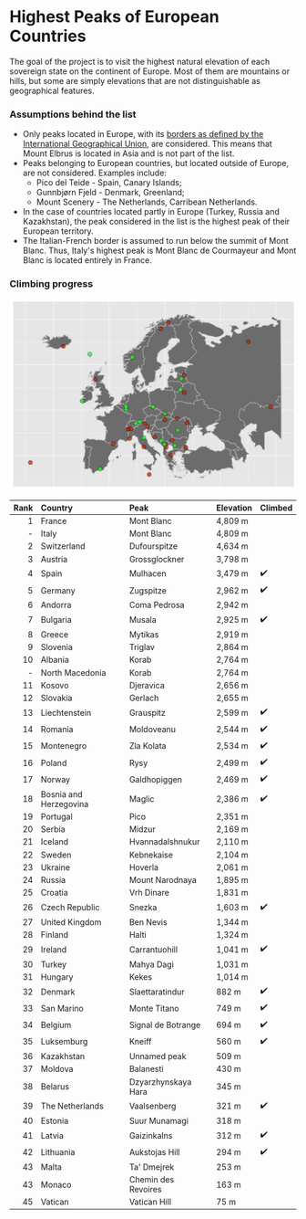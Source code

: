 # Highest Peaks of European Countries

The goal of the project is to visit the highest natural elevation of each sovereign state on the continent of Europe. Most of them are mountains or hills, but some are simply elevations that are not distinguishable as geographical features.

### Assumptions behind the list

* Only peaks located in Europe, with its [borders as defined by the International Geographical Union](https://en.wikipedia.org/wiki/Boundaries_between_the_continents_of_Earth#Europe_and_Asia), are considered. This means that Mount Elbrus is located in Asia and is not part of the list.
* Peaks belonging to European countries, but located outside of Europe, are not considered. Examples include:
    * Pico del Teide - Spain, Canary Islands;
    * Gunnbjørn Fjeld - Denmark, Greenland;
    * Mount Scenery - The Netherlands, Carribean Netherlands.
* In the case of countries located partly in Europe (Turkey, Russia and Kazakhstan), the peak considered in the list is the highest peak of their European territory.
* The Italian-French border is assumed to run below the summit of Mont Blanc. Thus, Italy's highest peak is Mont Blanc de Courmayeur and Mont Blanc is located entirely in France.

### Climbing progress

![](img/kge.png)


| Rank|Country                |Peak                       |Elevation |Climbed             |
|----:|:----------------------|:--------------------------|:---------|:-------------------|
|    1|France                 |Mont Blanc                 |4,809 m   |                    |
|    -|Italy                  |Mont Blanc                 |4,809 m   |                    |
|    2|Switzerland            |Dufourspitze               |4,634 m   |                    |
|    3|Austria                |Grossglockner              |3,798 m   |                    |
|    4|Spain                  |Mulhacen                   |3,479 m   | ✔️ |
|    5|Germany                |Zugspitze                  |2,962 m   | ✔️ |
|    6|Andorra                |Coma Pedrosa               |2,942 m   |                    |
|    7|Bulgaria               |Musala                     |2,925 m   | ✔️ |
|    8|Greece                 |Mytikas                    |2,919 m   |                    |
|    9|Slovenia               |Triglav                    |2,864 m   |                    |
|   10|Albania                |Korab                      |2,764 m   |                    |
|    -|North Macedonia        |Korab                      |2,764 m   |                    |
|   11|Kosovo                 |Djeravica                  |2,656 m   |                    |
|   12|Slovakia               |Gerlach                    |2,655 m   |                    |
|   13|Liechtenstein          |Grauspitz                  |2,599 m   | ✔️ |
|   14|Romania                |Moldoveanu                 |2,544 m   | ✔️ |
|   15|Montenegro             |Zla Kolata                 |2,534 m   | ✔️ |
|   16|Poland                 |Rysy                       |2,499 m   | ✔️ |
|   17|Norway                 |Galdhopiggen               |2,469 m   | ✔️ |
|   18|Bosnia and Herzegovina |Maglic                     |2,386 m   | ✔️ |
|   19|Portugal               |Pico                       |2,351 m   |                    |
|   20|Serbia                 |Midzur                     |2,169 m   |                    |
|   21|Iceland                |Hvannadalshnukur           |2,110 m   |                    |
|   22|Sweden                 |Kebnekaise                 |2,104 m   |                    |
|   23|Ukraine                |Hoverla                    |2,061 m   |                    |
|   24|Russia                 |Mount Narodnaya            |1,895 m   |                    |
|   25|Croatia                |Vrh Dinare                 |1,831 m   |                    |
|   26|Czech Republic         |Snezka                     |1,603 m   | ✔️ |
|   27|United Kingdom         |Ben Nevis                  |1,344 m   |                    |
|   28|Finland                |Halti                      |1,324 m   |                    |
|   29|Ireland                |Carrantuohill              |1,041 m   | ✔️ |
|   30|Turkey                 |Mahya Dagi                 |1,031 m   |                    |
|   31|Hungary                |Kekes                      |1,014 m   |                    |
|   32|Denmark                |Slaettaratindur            |882 m     | ✔️ |
|   33|San Marino             |Monte Titano               |749 m     | ✔️ |
|   34|Belgium                |Signal de Botrange         |694 m     | ✔️ |
|   35|Luksemburg             |Kneiff                     |560 m     | ✔️ |
|   36|Kazakhstan             |Unnamed peak               |509 m     |                    |
|   37|Moldova                |Balanesti                  |430 m     |                    |
|   38|Belarus                |Dzyarzhynskaya Hara        |345 m     |                    |
|   39|The Netherlands        |Vaalsenberg                |321 m     | ✔️ |
|   40|Estonia                |Suur Munamagi              |318 m     |                    |
|   41|Latvia                 |Gaizinkalns                |312 m     | ✔️ |
|   42|Lithuania              |Aukstojas Hill             |294 m     | ✔️ |
|   43|Malta                  |Ta' Dmejrek                |253 m     |                    |
|   43|Monaco                 |Chemin des Revoires        |163 m     |                    |
|   45|Vatican                |Vatican Hill               |75 m      |                    |




 


